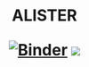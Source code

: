 <h1 align="center"> ALISTER

[![Binder](https://mybinder.org/badge_logo.svg)](https://mybinder.org/v2/gh/Fraunhofer-ITMP/alister/main?urlpath=shiny)
[![](https://img.shields.io/badge/Shiny-shinyapps.io-blue?style=flat&labelColor=white&logo=RStudio&logoColor=blue)](https://itmp.shinyapps.io/alister/)
</h1>
